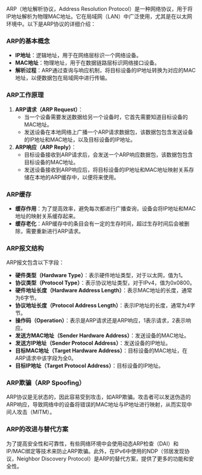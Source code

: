 ARP（地址解析协议，Address Resolution Protocol）是一种网络协议，用于将IP地址解析为物理MAC地址。它在局域网（LAN）中广泛使用，尤其是在以太网环境中。以下是ARP协议的详细介绍：

### ARP的基本概念

- **IP地址**：逻辑地址，用于在网络层标识一个网络设备。
- **MAC地址**：物理地址，用于在数据链路层标识网络接口设备。
- **解析过程**：ARP通过查询与响应机制，将目标设备的IP地址转换为对应的MAC地址，以便数据包在局域网中进行传输。

### ARP工作原理

1. **ARP请求（ARP Request）**：
   - 当一个设备需要发送数据给另一个设备时，它首先需要知道目标设备的MAC地址。
   - 发送设备在本地网络上广播一个ARP请求数据包，该数据包包含发送设备的IP地址和MAC地址，以及目标设备的IP地址。
2. **ARP响应（ARP Reply）**：
   - 目标设备接收到ARP请求后，会发送一个ARP响应数据包，该数据包包含目标设备的MAC地址。
   - 发送设备接收到ARP响应后，将目标设备的IP地址和MAC地址映射关系存储在本地的ARP缓存中，以便将来使用。

### ARP缓存

- **缓存作用**：为了提高效率，避免每次都进行广播查询，设备会将IP地址和MAC地址的映射关系缓存起来。
- **缓存老化**：ARP缓存中的条目会有一定的生存时间，超过生存时间后会被删除，需要重新进行ARP请求。

### ARP报文结构

ARP报文包含以下字段：

- **硬件类型（Hardware Type）**：表示硬件地址类型，对于以太网，值为1。
- **协议类型（Protocol Type）**：表示协议地址类型，对于IPv4，值为0x0800。
- **硬件地址长度（Hardware Address Length）**：表示MAC地址的长度，通常为6字节。
- **协议地址长度（Protocol Address Length）**：表示IP地址的长度，通常为4字节。
- **操作码（Operation）**：表示是ARP请求还是ARP响应，1表示请求，2表示响应。
- **发送方MAC地址（Sender Hardware Address）**：发送设备的MAC地址。
- **发送方IP地址（Sender Protocol Address）**：发送设备的IP地址。
- **目标MAC地址（Target Hardware Address）**：目标设备的MAC地址，在ARP请求中该字段为全0。
- **目标IP地址（Target Protocol Address）**：目标设备的IP地址。

### ARP欺骗（ARP Spoofing）

ARP协议是无状态的，因此容易受到攻击，如ARP欺骗。攻击者可以发送伪造的ARP响应，导致网络中的设备将错误的MAC地址与IP地址进行映射，从而实现中间人攻击（MITM）。

### ARP的改进与替代方案

为了提高安全性和可靠性，有些网络环境中会使用动态ARP检查（DAI）和IP/MAC绑定等技术来防止ARP欺骗。此外，在IPv6中使用的NDP（邻居发现协议，Neighbor Discovery Protocol）是ARP的替代方案，提供了更多的功能和安全性。